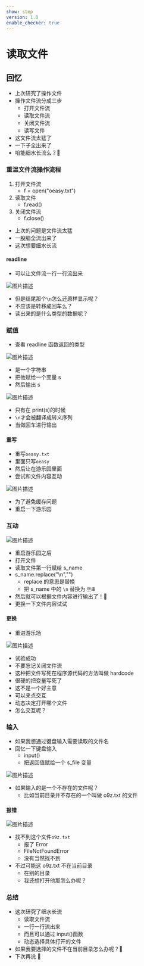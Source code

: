 ```yaml
---
show: step
version: 1.0
enable_checker: true
---
```


# 读取文件

## 回忆

- 上次研究了操作文件
- 操作文件流分成三步
  - 打开文件流
  - 读取文件流
  - 关闭文件流
  - 读写文件
- 这文件流太猛了
- 一下子全出来了
- 咱能细水长流么？🤔

### 重温文件流操作流程

1. 打开文件流
   - f = open("oeasy.txt")
2. 读取文件
   - f.read()
3. 关闭文件流
   - f.close()

- 上次的问题是文件流太猛
- 一股脑全流出来了
- 这次想要细水长流

#### readline

- 可以让文件流一行一行流出来

![图片描述](https://doc.shiyanlou.com/courses/uid1190679-20210823-1629686502080)

- 但是结尾那个`\n`怎么还原样显示呢？
- 不应该是转移成回车么？
- 读出来的是什么类型的数据呢？

### 赋值

- 查看 readline 函数返回的类型

![图片描述](https://doc.shiyanlou.com/courses/uid1190679-20210823-1629686671061)

- 是一个字符串
- 把他赋给一个变量 s
- 然后输出 s

![图片描述](https://doc.shiyanlou.com/courses/uid1190679-20210823-1629686719889)

- 只有在 print(s)的时候
- `\n`才会被翻译成转义序列
- 当做回车进行输出

#### 重写

- 重写`oeasy.txt`
- 里面只写`oeasy`
- 然后让在游乐园里面
- 尝试和文件内容互动

![图片描述](https://doc.shiyanlou.com/courses/uid1190679-20210823-1629686960663)

- 为了避免缓存问题
- 重启一下游乐园

### 互动

![图片描述](https://doc.shiyanlou.com/courses/uid1190679-20210823-1629687267341)

- 重启游乐园之后
- 打开文件
- 读取文件第一行赋给 s_name
- s_name.replace("\n","")
  - replace 的意思是替换
  - 把 s_name 中的 `\n` 替换为 `空串`
- 然后就可以根据文件内容进行输出了！🤩
- 更换一下文件内容试试

#### 更换

- 重进游乐场

![图片描述](https://doc.shiyanlou.com/courses/uid1190679-20210823-1629687496302)

- 试验成功
- 不要忘记关闭文件流
- 这种把文件写死在程序源代码的方法叫做 hardcode
- 很硬的把变量写死了
- 这不是一个好主意
- 可以来点交互
- 动态决定打开哪个文件
- 怎么交互呢？

### 输入

- 如果我想通过键盘输入需要读取的文件名
- 回忆一下键盘输入
  - input()
  - 把返回值赋给一个 s_file 变量

![图片描述](https://doc.shiyanlou.com/courses/uid1190679-20210823-1629687765120)

- 如果输入的是一个不存在的文件呢？
  - 比如当前目录并不存在的一个叫做 o9z.txt 的文件

#### 报错

![图片描述](https://doc.shiyanlou.com/courses/uid1190679-20210823-1629687908516)

- 找不到这个文件`o9z.txt`
  - 报了 Error
  - FileNotFoundError
  - 没有当然找不到
- 不过可能这 o9z.txt 不在当前目录
  - 在别的目录
  - 我还想打开他那怎么办呢？

### 总结

- 这次研究了细水长流
	- 读取文件流
	- 一行一行流出来
	- 而且可以通过 input()函数
	- 动态选择具体打开的文件
- 如果我要选择的文件不在当前目录怎么办呢？🤔
- 下次再说 👋
